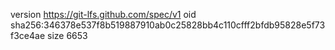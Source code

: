 version https://git-lfs.github.com/spec/v1
oid sha256:346378e537f8b519887910ab0c25828bb4c110cfff2bfdb95828e5f73f3ce4ae
size 6653

